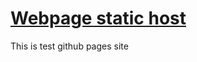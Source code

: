 # [Webpage static host](https://devang-atliq.github.io/testgithubpages/)
This is test github pages site
